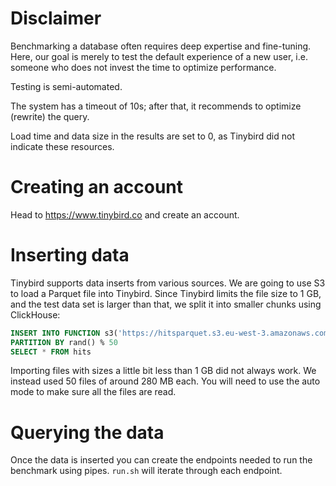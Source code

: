 # Disclaimer

Benchmarking a database often requires deep expertise and fine-tuning. Here, our goal is merely to test the default experience of a new
user, i.e. someone who does not invest the time to optimize performance.

Testing is semi-automated.

The system has a timeout of 10s; after that, it recommends to optimize (rewrite) the query.

Load time and data size in the results are set to 0, as Tinybird did not indicate these resources.

# Creating an account

Head to https://www.tinybird.co and create an account.

# Inserting data

Tinybird supports data inserts from various sources. We are going to use S3 to load a Parquet file into Tinybird. Since Tinybird limits the
file size to 1 GB, and the test data set is larger than that, we split it into smaller chunks using ClickHouse:

```sql
INSERT INTO FUNCTION s3('https://hitsparquet.s3.eu-west-3.amazonaws.com/data/hits_{_partition_id}.parquet', '', '', 'Parquet')
PARTITION BY rand() % 50
SELECT * FROM hits
```

Importing files with sizes a little bit less than 1 GB did not always work. We instead used 50 files of around 280 MB each. You will need to
use the auto mode to make sure all the files are read.

# Querying the data

Once the data is inserted you can create the endpoints needed to run the benchmark using pipes. `run.sh` will iterate through each endpoint.
